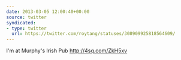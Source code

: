```yaml
---
date: 2013-03-05 12:00:40+00:00
source: twitter
syndicated:
- type: twitter
  url: https://twitter.com/roytang/statuses/308909925818564609/
---
```


I'm at Murphy's Irish Pub http://4sq.com/ZkH5xv